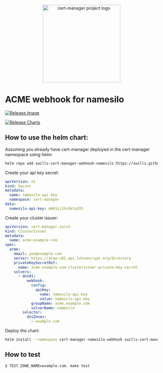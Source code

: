 <p align="center">
  <img src="https://raw.githubusercontent.com/cert-manager/cert-manager/d53c0b9270f8cd90d908460d69502694e1838f5f/logo/logo-small.png" height="256" width="256" alt="cert-manager project logo" />
</p>

# ACME webhook for namesilo

[![Release Image](https://github.com/swills/cert-manager-webhook-namesilo/actions/workflows/release-docker.yml/badge.svg)](https://github.com/swills/cert-manager-webhook-namesilo/actions/workflows/release-docker.yml)

[![Release Charts](https://github.com/swills/cert-manager-webhook-namesilo/actions/workflows/release-charts.yml/badge.svg)](https://github.com/swills/cert-manager-webhook-namesilo/actions/workflows/release-charts.yml)

## How to use the helm chart:

Assuming you already have cert-manager deployed in the cert-manager namespace using helm:

```bash
helm repo add swills-cert-manager-webhook-namesilo https://swills.github.io/cert-manager-webhook-namesilo/
```

Create your api key secret:
```yaml
apiVersion: v1
kind: Secret
metadata:
  name: namesilo-api-key
  namespace: cert-manager
data:
  namesilo-api-key: eW91ci1hcGkta2V5
```

Create your cluster issuer:
```yaml
apiVersion: cert-manager.io/v1
kind: ClusterIssuer
metadata:
  name: acme-example-com
spec:
  acme:
    email: you@example.com
    server: https://acme-v02.api.letsencrypt.org/directory
    privateKeySecretRef:
      name: acme-example-com-clusterissuer-private-key-secret
    solvers:
      - dns01:
          webhook:
            config:
              apiKey:
                name: namesilo-api-key
                value: namesilo-api-key
            groupName: acme.example.com
            solverName: namesilo
        selector:
          dnsZones:
            - example.com
```

Deploy the chart:
```bash
helm install --namespace cert-manager namesilo-webhook swills-cert-manager-webhook-namesilo/namesilo-webhook
```

## How to test
```bash
$ TEST_ZONE_NAME=example.com. make test
```
